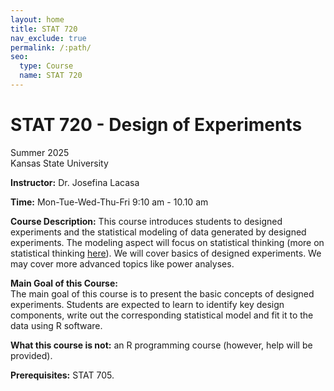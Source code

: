 ```yaml
---
layout: home
title: STAT 720
nav_exclude: true
permalink: /:path/
seo:
  type: Course
  name: STAT 720
---
```


# STAT 720 - Design of Experiments  
Summer 2025   
Kansas State University

**Instructor:** Dr. Josefina Lacasa  

**Time:** Mon-Tue-Wed-Thu-Fri 9:10 am - 10.10 am   

**Course Description:**  This course introduces students to designed experiments and the statistical modeling of data generated by designed experiments.
The modeling aspect will focus on statistical thinking (more on statistical thinking [here](https://errorstatistics.com/wp-content/uploads/2016/01/brown-and-kass_what-is-statistics-with-discussion.pdf)). 
We will cover basics of designed experiments. 
We may cover more advanced topics like power analyses.

**Main Goal of this Course:**  
The main goal of this course is to present the basic concepts of designed experiments. Students are expected to learn to identify key design components, write out the corresponding statistical model and fit it to the data using R software.  

**What this course is not:** an R programming course (however, help will be provided).

**Prerequisites:** STAT 705.   

